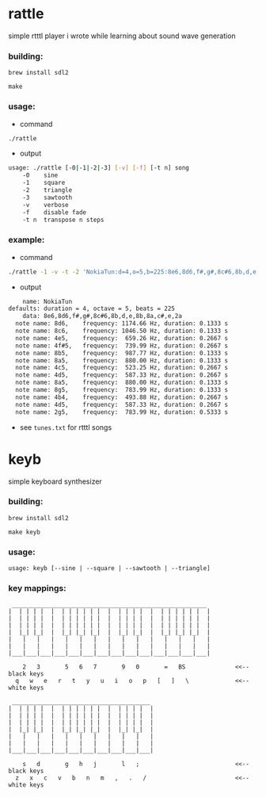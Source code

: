 # rattle

simple rtttl player i wrote while learning about sound wave generation

### building:

`brew install sdl2`

`make`

### usage:

* command
```sh
./rattle
```

* output
```sh
usage: ./rattle [-0|-1|-2|-3] [-v] [-f] [-t n] song
    -0    sine
    -1    square
    -2    triangle
    -3    sawtooth
    -v    verbose
    -f    disable fade
    -t n  transpose n steps
```

### example:
* command
```sh
./rattle -1 -v -t -2 'NokiaTun:d=4,o=5,b=225:8e6,8d6,f#,g#,8c#6,8b,d,e,8b,8a,c#,e,2a'
```

* output
```sh
    name: NokiaTun
defaults: duration = 4, octave = 5, beats = 225
    data: 8e6,8d6,f#,g#,8c#6,8b,d,e,8b,8a,c#,e,2a
  note name: 8d6,    frequency: 1174.66 Hz, duration: 0.1333 s
  note name: 8c6,    frequency: 1046.50 Hz, duration: 0.1333 s
  note name: 4e5,    frequency:  659.26 Hz, duration: 0.2667 s
  note name: 4f#5,   frequency:  739.99 Hz, duration: 0.2667 s
  note name: 8b5,    frequency:  987.77 Hz, duration: 0.1333 s
  note name: 8a5,    frequency:  880.00 Hz, duration: 0.1333 s
  note name: 4c5,    frequency:  523.25 Hz, duration: 0.2667 s
  note name: 4d5,    frequency:  587.33 Hz, duration: 0.2667 s
  note name: 8a5,    frequency:  880.00 Hz, duration: 0.1333 s
  note name: 8g5,    frequency:  783.99 Hz, duration: 0.1333 s
  note name: 4b4,    frequency:  493.88 Hz, duration: 0.2667 s
  note name: 4d5,    frequency:  587.33 Hz, duration: 0.2667 s
  note name: 2g5,    frequency:  783.99 Hz, duration: 0.5333 s
```

* see `tunes.txt` for rtttl songs

#

# keyb

simple keyboard synthesizer

### building:

`brew install sdl2`

`make keyb`

### usage:

`usage: keyb [--sine | --square | --sawtooth | --triangle]`

### key mappings:

```
 _______________________________________________________
|  | | | |  |  | | | | | |  |  | | | |  |  | | | | | |  |
|  | | | |  |  | | | | | |  |  | | | |  |  | | | | | |  |
|  | | | |  |  | | | | | |  |  | | | |  |  | | | | | |  |
|  |_| |_|  |  |_| |_| |_|  |  |_| |_|  |  |_| |_| |_|  |
|   |   |   |   |   |   |   |   |   |   |   |   |   |   |
|   |   |   |   |   |   |   |   |   |   |   |   |   |   |
|___|___|___|___|___|___|___|___|___|___|___|___|___|___|

    2   3       5   6   7       9   0       =   BS              <<-- black keys
  q   w   e   r   t   y   u   i   o   p   [   ]   \             <<-- white keys

 _______________________________________
|  | | | |  |  | | | | | |  |  | | | |  |
|  | | | |  |  | | | | | |  |  | | | |  |
|  | | | |  |  | | | | | |  |  | | | |  |
|  |_| |_|  |  |_| |_| |_|  |  |_| |_|  |
|   |   |   |   |   |   |   |   |   |   |
|   |   |   |   |   |   |   |   |   |   |
|___|___|___|___|___|___|___|___|___|___|

    s   d       g   h   j       l   ;                           <<-- black keys
  z   x   c   v   b   n   m   ,   .   /                         <<-- white keys
```
